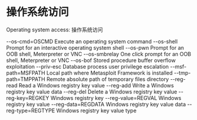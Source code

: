 # 操作系统访问

Operating system access:  操作系统访问

--os-cmd=OSCMD      Execute an operating system command
--os-shell          Prompt for an interactive operating system shell
--os-pwn            Prompt for an OOB shell, Meterpreter or VNC
--os-smbrelay       One click prompt for an OOB shell, Meterpreter or VNC
--os-bof            Stored procedure buffer overflow exploitation
--priv-esc          Database process user privilege escalation
--msf-path=MSFPATH  Local path where Metasploit Framework is installed
--tmp-path=TMPPATH  Remote absolute path of temporary files directory
--reg-read          Read a Windows registry key value
--reg-add           Write a Windows registry key value data
--reg-del           Delete a Windows registry key value
--reg-key=REGKEY    Windows registry key
--reg-value=REGVAL  Windows registry key value
--reg-data=REGDATA  Windows registry key value data
--reg-type=REGTYPE  Windows registry key value type
